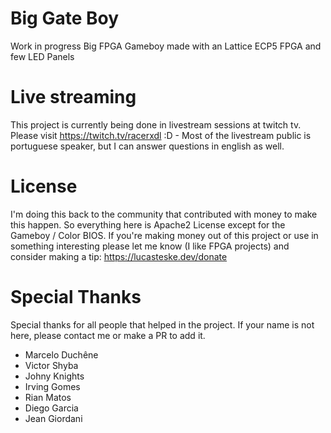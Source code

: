 # Big Gate Boy

Work in progress Big FPGA Gameboy made with an Lattice ECP5 FPGA and few LED Panels

# Live streaming

This project is currently being done in livestream sessions at twitch tv. Please visit https://twitch.tv/racerxdl :D - Most of the livestream public is portuguese speaker, but I can answer questions in english as well.

# License

I'm doing this back to the community that contributed with money to make this happen. So everything here is Apache2 License except for the Gameboy / Color BIOS. If you're making money out of this project or use in something interesting please let me know (I like FPGA projects) and consider making a tip: https://lucasteske.dev/donate

# Special Thanks

Special thanks for all people that helped in the project. If your name is not here, please contact me or make a PR to add it.

* Marcelo Duchêne
* Victor Shyba
* Johny Knights
* Irving Gomes
* Rian Matos
* Diego Garcia
* Jean Giordani
